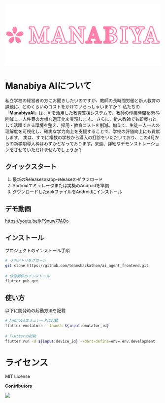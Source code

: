 ![star-us](assets/branding-manabiya-ai.png)

# Manabiya AIについて

私立学校の経営者の方にお聞きしたいのですが、教師の長時間労働と新人教育の課題に、どのくらいのコストをかけていらっしゃいますか？
私たちの「**ManabiyaAI**」は、AIを活用した教育支援システムで、教師の作業時間を85%削減し、人件費の大幅な適正化を実現します。
さらに、新人教師でも即戦力として活躍できる環境を整え、採用・教育コストを削減。加えて、生徒一人一人の理解度を可視化し、確実な学力向上を支援することで、学校の評価向上にも貢献します。
実は、すでに複数の学校から導入の打診をいただいており、この4月からの新学期導入枠はわずかとなっております。来週、詳細なデモンストレーションをさせていただけませんでしょうか？

## クイックスタート

1. 最新のReleasesのapp-releaseのダウンロード
2. Androidエミュレータまたは実機のAndroidを準備
3. ダウンロードしたapkファイルをAndroidにインストール

## デモ動画
https://youtu.be/kF9nuw77AOo


## インストール

プロジェクトのインストール手順

```bash
# リポジトリをクローン
git clone https://github.com/teamshackathon/ai_agent_frontend.git

# 依存関係のインストール
flutter pub get
```

## 使い方

以下に開発時の起動方法を記載

```bash
# Androidエミュレータに起動
flutter emulators --launch ${input:emulator_id}

# Flutterの起動
flutter run -d ${input:device_id} --dart-define=env=.env.development
```


# ライセンス

MIT License

**Contributors**

<a href="https://github.com/teamshackathon/ai_agent_frontend/graphs/contributors">
  <img src="https://contrib.rocks/image?repo=teamshackathon/ai_agent_frontend" />
</a>